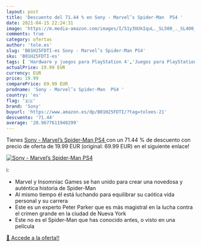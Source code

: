 ```yaml
---
layout: post
title: 'Descuento del 71.44 % en Sony - Marvel’s Spider-Man  PS4 '
date: 2021-04-15 22:24:31
image: 'https://m.media-amazon.com/images/I/51y3UUkIquL._SL500_._SL400_.jpg'
comments: true
category: ofertas
author: 'tole.es'
slug: 'B01H25FDTI-es Sony - Marvel’s Spider-Man PS4'
sku: 'B01H25FDTI-es'
tags: [ 'Hardware y juegos para PlayStation 4','Juegos para PlayStation 4','Videojuegos','ps4','sony', ]
actualPrice: 19.99 EUR
currency: EUR
price: 19.99
comparePrice: 69.99 EUR
prodname: 'Sony - Marvel’s Spider-Man  PS4 '
country: 'es'
flag: '🇪🇸'
brand: 'Sony'
buyurl: 'https://www.amazon.es/dp/B01H25FDTI/?tag=tolees-21'
descuento: '71.44'
average: '20.9677611940299'
---
```


Tienes [Sony - Marvel’s Spider-Man  PS4 ](https://www.amazon.es/dp/B01H25FDTI/?tag=tolees-21) con un 71.44 % de descuento con precio de oferta de 19.99 EUR (original: 69.99 EUR) en el siguiente enlace!

[![Sony - Marvel’s Spider-Man  PS4 ](https://m.media-amazon.com/images/I/51y3UUkIquL._SL500_._SL400_.jpg)](https://www.amazon.es/dp/B01H25FDTI/?tag=tolees-21)

ℹ️:

- Marvel y Insomniac Games se han unido para crear una novedosa y auténtica historia de Spider-Man
- Al mismo tiempo él está luchando para equilibrar su caótica vida personal y su carrera
- Este es un experto Peter Parker que es más magistral en la lucha contra el crimen grande en la ciudad de Nueva York
- Este no es el Spider-Man que has conocido antes, o visto en una película

[🛒 Accede a la oferta!!](https://www.amazon.es/dp/B01H25FDTI/?tag=tolees-21)
